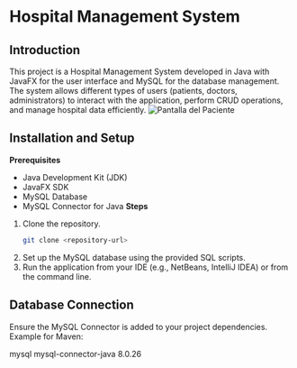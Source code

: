 # Hospital Management System

## Introduction

This project is a Hospital Management System developed in Java with JavaFX for the user interface and MySQL for the database management.
The system allows different types of users (patients, doctors, administrators) to interact with the application, perform CRUD operations, 
and manage hospital data efficiently.
![Pantalla del Paciente](https://i.postimg.cc/9Qq7h3vC/Pantalla-Del-Paciente.png)

## Installation and Setup
**Prerequisites**
-  Java Development Kit (JDK)
-  JavaFX SDK
-  MySQL Database
-  MySQL Connector for Java
**Steps**
1. Clone the repository.
   ```sh
   git clone <repository-url>
2. Set up the MySQL database using the provided SQL scripts.
3. Run the application from your IDE (e.g., NetBeans, IntelliJ IDEA) or from the command line.
## Database Connection
Ensure the MySQL Connector is added to your project dependencies. Example for Maven:

<dependency>
    <groupId>mysql</groupId>
    <artifactId>mysql-connector-java</artifactId>
    <version>8.0.26</version>
</dependency>
  
